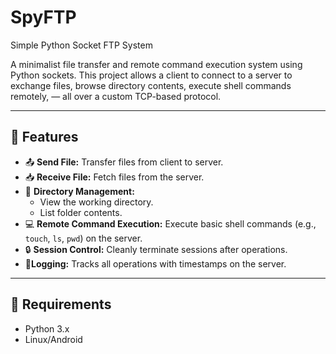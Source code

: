 # SpyFTP
Simple Python Socket FTP System 

A minimalist file transfer and remote command execution system using Python sockets. This project allows a client to connect to a server to exchange files, browse directory contents, execute shell commands remotely, — all over a custom TCP-based protocol.

---

## 📂 Features

- 📤 **Send File:** Transfer files from client to server.
- 📥 **Receive File:** Fetch files from the server.
- 📁 **Directory Management:**
  - View the working directory.
  - List folder contents.
- 💻 **Remote Command Execution:** Execute basic shell commands (e.g., `touch`, `ls`, `pwd`) on the server.
- 🔒 **Session Control:** Cleanly terminate sessions after operations.
- 🧾**Logging:** Tracks all operations with timestamps on the server.

---

## 🧰 Requirements

- Python 3.x
- Linux/Android 

